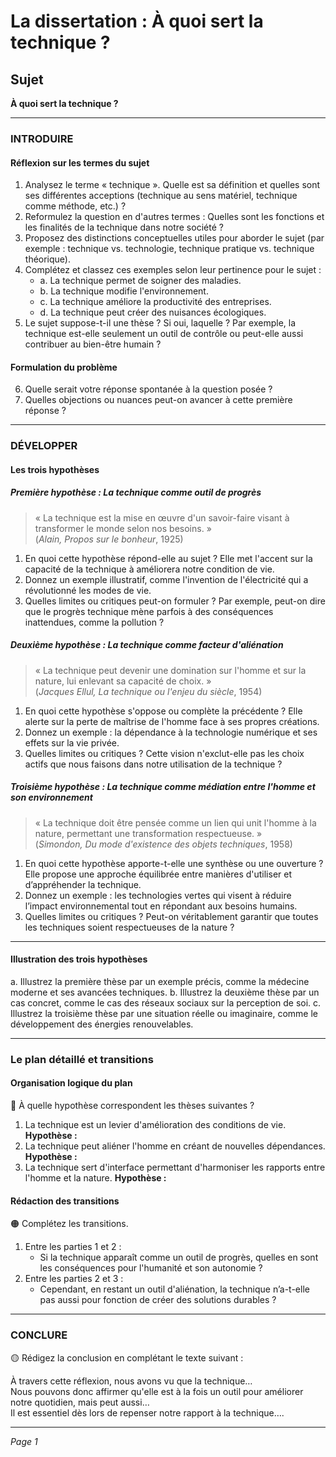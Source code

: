 # La dissertation : À quoi sert la technique ?

## Sujet
**À quoi sert la technique ?**

---

### INTRODUIRE

#### Réflexion sur les termes du sujet

1. Analysez le terme « technique ». Quelle est sa définition et quelles sont ses différentes acceptions (technique au sens matériel, technique comme méthode, etc.) ?
2. Reformulez la question en d'autres termes : Quelles sont les fonctions et les finalités de la technique dans notre société ?
3. Proposez des distinctions conceptuelles utiles pour aborder le sujet (par exemple : technique vs. technologie, technique pratique vs. technique théorique).
4. Complétez et classez ces exemples selon leur pertinence pour le sujet : 
   - a. La technique permet de soigner des maladies.  
   - b. La technique modifie l'environnement.  
   - c. La technique améliore la productivité des entreprises.  
   - d. La technique peut créer des nuisances écologiques.  
5. Le sujet suppose-t-il une thèse ? Si oui, laquelle ? Par exemple, la technique est-elle seulement un outil de contrôle ou peut-elle aussi contribuer au bien-être humain ?

#### Formulation du problème

6. Quelle serait votre réponse spontanée à la question posée ? 
7. Quelles objections ou nuances peut-on avancer à cette première réponse ? 

---

### DÉVELOPPER

#### Les trois hypothèses

##### Première hypothèse : La technique comme outil de progrès

> « La technique est la mise en œuvre d'un savoir-faire visant à transformer le monde selon nos besoins. »  
> (*Alain, Propos sur le bonheur*, 1925)

1. En quoi cette hypothèse répond-elle au sujet ? Elle met l'accent sur la capacité de la technique à améliorera notre condition de vie.
2. Donnez un exemple illustratif, comme l'invention de l'électricité qui a révolutionné les modes de vie.
3. Quelles limites ou critiques peut-on formuler ? Par exemple, peut-on dire que le progrès technique mène parfois à des conséquences inattendues, comme la pollution ?

##### Deuxième hypothèse : La technique comme facteur d'aliénation

> « La technique peut devenir une domination sur l'homme et sur la nature, lui enlevant sa capacité de choix. »  
> (*Jacques Ellul, La technique ou l'enjeu du siècle*, 1954)

1. En quoi cette hypothèse s'oppose ou complète la précédente ? Elle alerte sur la perte de maîtrise de l'homme face à ses propres créations.
2. Donnez un exemple : la dépendance à la technologie numérique et ses effets sur la vie privée.
3. Quelles limites ou critiques ? Cette vision n'exclut-elle pas les choix actifs que nous faisons dans notre utilisation de la technique ?

##### Troisième hypothèse : La technique comme médiation entre l'homme et son environnement

> « La technique doit être pensée comme un lien qui unit l'homme à la nature, permettant une transformation respectueuse. »  
> (*Simondon, Du mode d'existence des objets techniques*, 1958)

1. En quoi cette hypothèse apporte-t-elle une synthèse ou une ouverture ? Elle propose une approche équilibrée entre manières d'utiliser et d’appréhender la technique.
2. Donnez un exemple : les technologies vertes qui visent à réduire l’impact environnemental tout en répondant aux besoins humains.
3. Quelles limites ou critiques ? Peut-on véritablement garantir que toutes les techniques soient respectueuses de la nature ?

---

#### Illustration des trois hypothèses

a. Illustrez la première thèse par un exemple précis, comme la médecine moderne et ses avancées techniques.
b. Illustrez la deuxième thèse par un cas concret, comme le cas des réseaux sociaux sur la perception de soi.
c. Illustrez la troisième thèse par une situation réelle ou imaginaire, comme le développement des énergies renouvelables.

---

### Le plan détaillé et transitions

#### Organisation logique du plan

🔴 À quelle hypothèse correspondent les thèses suivantes ?

1. La technique est un levier d'amélioration des conditions de vie. **Hypothèse :**
2. La technique peut aliéner l'homme en créant de nouvelles dépendances. **Hypothèse :**
3. La technique sert d'interface permettant d'harmoniser les rapports entre l'homme et la nature. **Hypothèse :**

#### Rédaction des transitions

🟠 Complétez les transitions.

1. Entre les parties 1 et 2 :  
   - Si la technique apparaît comme un outil de progrès, quelles en sont les conséquences pour l'humanité et son autonomie ?
2. Entre les parties 2 et 3 :  
   - Cependant, en restant un outil d'aliénation, la technique n’a-t-elle pas aussi pour fonction de créer des solutions durables ?

---

### CONCLURE

🟡 Rédigez la conclusion en complétant le texte suivant :

À travers cette réflexion, nous avons vu que la technique…  
Nous pouvons donc affirmer qu'elle est à la fois un outil pour améliorer notre quotidien, mais peut aussi…  
Il est essentiel dès lors de repenser notre rapport à la technique…. 

--- 

*Page 1*